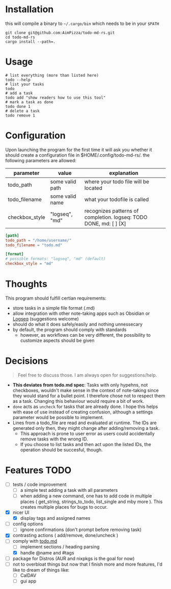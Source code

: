 # Installation

this will compile a binary to `~/.cargo/bin` which needs to be in your `$PATH` 
```shell
git clone git@github.com:AimPizza/todo-md-rs.git
cd todo-md-rs
cargo install --path=.
```
# Usage

```shell
# list everything (more than listed here)
todo --help
# list your tasks
todo
# add a task
todo add "show readers how to use this tool"
# mark a task as done
todo done 1
# delete a task
todo remove 1
```

# Configuration

Upon launching the program for the first time it will ask you whether it should create a configuration file in $HOME/.config/todo-md-rs/.
the following parameters are allowed:

| parameter | value | explanation |
| --- | --- | --- |
| todo_path | some valid path | where your todo file will be located |
| todo_filename | some valid name | what your todofile is called |
| checkbox_style | "logseq", "md" | recognizes patterns of completion. logseq: TODO DONE, md: [ ] [X] |

```toml
[path]
todo_path = "/home/username/"
todo_filename = "todo.md"

[format]
# possible formats: "logseq", "md" (default)
checkbox_style = "md"
```

# Thoughts

This program should fulfill certian requirements:

- store tasks in a simple file format (.md)  
- allow integration with other note-taking apps such as Obsidian or [Logseq](https://github.com/logseq/logseq) (suggestions welcome)  
- should do what it does safely/easily and nothing unnessecary
- by default, the program should comply with standards
  - however, as workflows can be very different, the possibility to customize aspects should be given

# Decisions

> Feel free to discuss those. I am always open for suggestions/help.

- **This deviates from todo.md spec**: Tasks with only hypehns, not checkboxes, wouldn't make sense in the context of note-taking since they would stand for a bullet point. I therefore chose not to respect them as a task. Changing this behaviour would require a bit of work.
- `done` acts as `uncheck` for tasks that are already done. I hope this helps with ease of use instead of creating confusion, although a settings parameter would be possible to implement.
- Lines from a todo_file are read and evaluated at runtime. The IDs are generated only then, they might change after adding/removing a task.
  - This approach is prone to user error as users could accidentally remove tasks with the wrong ID.
  - If you choose to list tasks and then act upon the listed IDs, the operation should be succesful, though.

# Features TODO

- [ ] tests / code improvement
  - [ ] a simple test adding a task with all parameters
  - [ ] when adding a new command, one has to add code in multiple places ( get_string, strings_to_todo, list_single and mby more ). This creates multiple places for bugs to occur.
- [x] nicer UI
  - [x] display tags and assigned names
- [ ] config options
  - [ ] ignore confirmations (don't prompt before removing task)
- [x] contrasting actions ( add/remove, done/uncheck )
- [ ] comply with [todo.md](https://github.com/todomd/todo.md)
  - [ ] implement sections / heading parsing
  - [x] handle @name and #tags
- [ ] package for Distros (AUR and nixpkgs is the goal for now)
- [ ] not to overbloat things but now that I finish more and more features, I'd like to dream of things like:
  - [ ] CalDAV 
  - [ ] gui app
